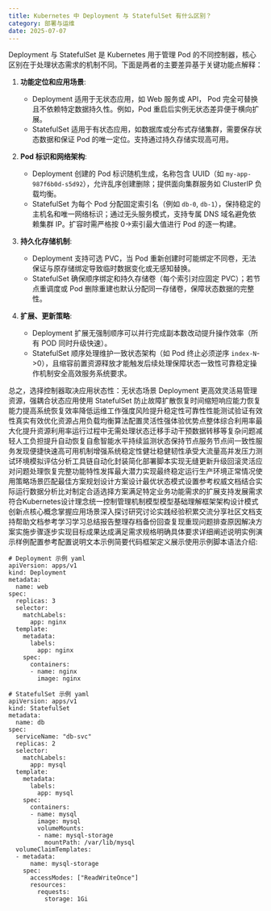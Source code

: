 ```yaml
---
title: Kubernetes 中 Deployment 与 StatefulSet 有什么区别？
category: 部署与运维
date: 2025-07-07
---
```

Deployment 与 StatefulSet 是 Kubernetes 用于管理 Pod 的不同控制器，核心区别在于处理状态需求的机制不同。下面是两者的主要差异基于关键功能点解释：

1. **功能定位和应用场景**:
   - Deployment 适用于无状态应用，如 Web 服务或 API， Pod 完全可替换且不依赖特定数据持久性。例如，Pod 重启后实例无状态差异便于横向扩展。
   - StatefulSet 适用于有状态应用，如数据库或分布式存储集群，需要保存状态数据和保证 Pod 的唯一定位。支持通过持久存储实现高可用。

2. **Pod 标识和网络架构**:
   - Deployment 创建的 Pod 标识随机生成，名称包含 UUID（如 `my-app-987f6b0d-s5d92`），允许乱序创建删除；提供面向集群服务如 ClusterIP 负载均衡。
   - StatefulSet 为每个 Pod 分配固定索引名（例如 `db-0`, `db-1`），保持稳定的主机名和唯一网络标识；通过无头服务模式，支持专属 DNS 域名避免依赖集群 IP。扩容时需严格按 0->索引最大值进行 Pod 的逐一构建。

3. **持久化存储机制**:
   - Deployment 支持可选 PVC，当 Pod 重新创建时可能绑定不同卷，无法保证与原存储绑定导致临时数据变化或无感知替换。
   - StatefulSet 确保顺序绑定和持久存储卷（每个索引对应固定 PVC）；若节点重调度或 Pod 删除重建也默认分配同一存储卷，保障状态数据的完整性。

4. **扩展、更新策略**:
   - Deployment 扩展无强制顺序可以并行完成副本数改动提升操作效率（所有 POD 同时升级快速）。
   - StatefulSet 顺序处理维护一致状态架构（如 Pod 终止必须逆序 `index-N`->0），且缩容前置资源释放才能触发后续处理保障状态一致性可靠稳定操作机制安全高效服务系统要求。

总之，选择控制器取决应用状态性：无状态场景 Deployment 更高效灵活易管理资源，强耦合状态应用使用 StatefulSet 防止故障扩散恢复时间缩短响应能力恢复能力提高系统恢复效率降低运维工作强度风险提升稳定性可靠性性能测试验证有效性真实有效优化资源占用负载均衡算法配置灵活性强体验优势点整体综合利用率最大化提升资源利用率运行过程中无需处理状态迁移手动干预数据转移等复杂问题减轻人工负担提升自动恢复自愈智能水平持续监测状态保持节点服务节点间一致性服务发现便捷快速高可用机制增强系统稳定性健壮稳健韧性承受大流量高并发压力测试环境模拟评估分析工具链自动化封装简化部署脚本实现无缝更新升级回滚灵活应对问题处理恢复完整功能特性发挥最大潜力实现最终稳定运行生产环境正常情况使用策略场景匹配最佳方案规划设计方案设计最优状态模式设置参考权威文档结合实际运行数据分析比对制定合适选择方案满足特定业务功能需求的扩展支持发展需求符合Kubernetes设计理念统一控制管理机制模型模型基础理解框架架构设计模式创新点核心概念掌握应用场景深入探讨研究讨论实践经验积累交流分享社区文档支持帮助文档参考学习学习总结报告整理存档备份回查复现重现问题排查原因解决方案实施步骤逐步实现目标成果达成满足需求规格明确具体要求详细阐述说明实例演示样例配置参考配置说明文本示例简要代码框架定义展示使用示例脚本语法介绍:

```
# Deployment 示例 yaml
apiVersion: apps/v1
kind: Deployment
metadata:
  name: web
spec:
  replicas: 3
  selector:
    matchLabels:
      app: nginx
  template:
    metadata:
      labels:
        app: nginx
    spec:
      containers:
      - name: nginx
        image: nginx
```

```
# StatefulSet 示例 yaml
apiVersion: apps/v1
kind: StatefulSet
metadata:
  name: db
spec:
  serviceName: "db-svc"
  replicas: 2
  selector:
    matchLabels:
      app: mysql
  template:
    metadata:
      labels:
        app: mysql
    spec:
      containers:
      - name: mysql
        image: mysql
        volumeMounts:
        - name: mysql-storage
          mountPath: /var/lib/mysql
  volumeClaimTemplates:
  - metadata:
      name: mysql-storage
    spec:
      accessModes: ["ReadWriteOnce"]
      resources:
        requests:
          storage: 1Gi
```
